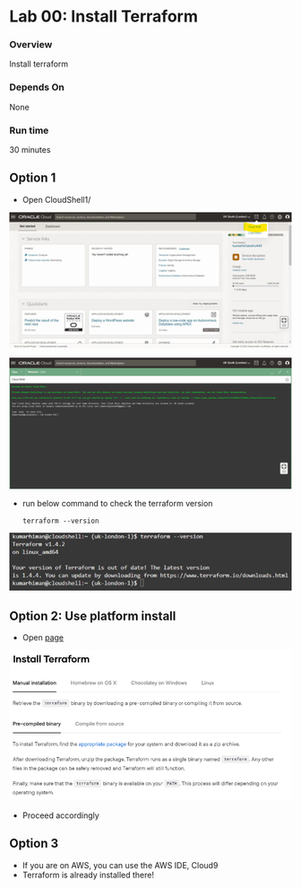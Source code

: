 # Lab 00: Install Terraform

### Overview
Install terraform 

### Depends On
None

### Run time
30 minutes

## Option 1

* Open CloudShell1/

![](../artwork/install_1.jpg)

![](../artwork/install_2.jpg)

* run below command to check the terraform version

    ```shell
    terraform --version
    ```
![](../artwork/install_3.jpg)

## Option 2: Use platform install

* Open [page](https://learn.hashicorp.com/tutorials/terraform/install-cli)

![](../artwork/fig00-02.png)

* Proceed accordingly

## Option 3

* If you are on AWS, you can use the AWS IDE, Cloud9
* Terraform is already installed there!